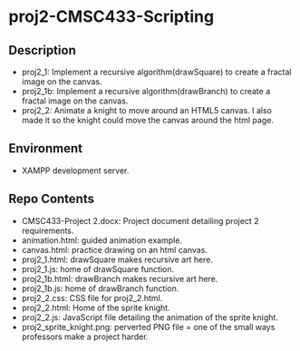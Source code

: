 # proj2-CMSC433-Scripting
## Description
- proj2_1: Implement a recursive algorithm(drawSquare) to create a fractal image on the canvas.<br>
- proj2_1b: Implement a recursive algorithm(drawBranch) to create a fractal image on the canvas.<br>
- proj2_2: Animate a knight to move around an HTML5 canvas. I also made it so the knight could move the canvas around the html page. <br>
## Environment
- XAMPP development server. 
## Repo Contents
- CMSC433-Project 2.docx: Project document detailing project 2 requirements.<br>
- animation.html: guided animation example.<br>
- canvas.html: practice drawing on an html canvas.<br>
- proj2_1.html: drawSquare makes recursive art here.<br>
- proj2_1.js: home of drawSquare function.<br>
- proj2_1b.html: drawBranch makes recursive art here.<br>
- proj2_1b.js: home of drawBranch function.<br>
- proj2_2.css: CSS file for proj2_2.html.<br>
- proj2_2.html: Home of the sprite knight.<br>
- proj2_2.js: JavaScript file detailing the animation of the sprite knight.<br>
- proj2_sprite_knight.png: perverted PNG file = one of the small ways professors make a project harder.<br>